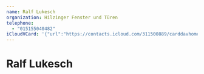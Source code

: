 ```yaml
---
name: Ralf Lukesch
organization: Hilzinger Fenster und Türen
telephone:
  - "015155040482"
iCloudVCard: '{"url":"https://contacts.icloud.com/311500889/carddavhome/card/FDFB5407-38E5-43F9-A686-98CF755FE03A.vcf","etag":"\"kmfhbhkl\"","data":"BEGIN:VCARD\r\nVERSION:3.0\r\nFN:\r\nN:Lukesch;Ralf;;;\r\nUID:7FA3A769-AFE5-4EE6-B2E9-2A0A4280EFF7\r\nPRODID:-//Apple Inc.//iOS 10.3.3//EN\r\nREV:2025-04-03T22:15:20Z\r\nORG:Hilzinger Fenster und Türen;\r\nTEL:015155040482\r\nEND:VCARD"}'
---
```

# Ralf Lukesch